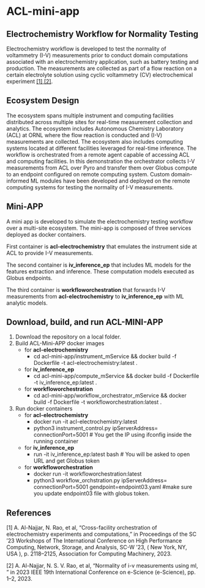 # ACL-mini-app

## Electrochemistry Workflow for Normality Testing 
Electrochemistry workflow is developed to test the normality of voltammetry (I-V)
measurements prior to conduct domain computations associated with an electrochemistry
application, such as battery testing and production.
The measurements are collected as part of a flow reaction on a certain electrolyte
solution using cyclic voltammetry (CV) electrochemical experiment [[1]](#1),[[2]](#2).

## Ecosystem Design
The ecosystem spans multiple instrument and computing facilities distributed across multiple sites for real-time measurement collection and analytics.
The ecosystem includes Autonomous Chemistry Laboratory (ACL) at ORNL
where the flow reaction is conducted and (I-V) measurements are collected.
The ecosystem also includes computing systems located at different facilities leveraged for real-time inference.
The workflow is orchestrated from a remote agent capable of accessing ACL and computing facilities. 
In this demonstration the orchestrator collects I-V measurements from ACL over Pyro 
and transfer them over Globus compute to an endpoint configured on remote computing system. 
Custom domain-informed ML modules have been developed and deployed on the remote computing
systems for testing the normality of I-V measurements.

## Mini-APP

 A mini app is developed to simulate the electrochemistry testing workflow over a multi-site ecosystem.
 The mini-app is composed of three services deployed as docker containers. 
 
First container is __acl-electrochemistry__ that emulates the instrument side at ACL 
 to provide I-V measurements.

The second container is __iv_inference_ep__ that includes ML models for the features extraction and inference. These computation models executed as Globus endpoints. 

The third container is __workfloworchestration__ that forwards I-V measurements from __acl-electrochemistry__ to __iv_inference_ep__ with ML analytic models.


## Download, build, and run ACL-MINI-APP

1. Download the repository on a local folder.
2. Build ACL-Mini-APP docker images
   - for __acl-electrochemistry__
     - cd acl-mini-app/instrument_mService && docker build -f Dockerfile -t acl-electrochemistry:latest .
   - for __iv_inference_ep__
     - cd acl-mini-app/compute_mService && docker build -f Dockerfile -t iv_inference_ep:latest .
   - for __workfloworchestration__
     - cd acl-mini-app/workflow_orchestrator_mService && docker build -f Dockerfile -t workfloworchestration:latest .
3. Run docker containers
    - for __acl-electrochemistry__
      - docker run -it acl-electrochemistry:latest
      - python3 instrument_control.py ipServerAddress=<acl-electrochemistry container ip> connectionPort=5001 # You get the IP using ifconfig inside the running container
    - for __iv_inference_ep__
      - run -it iv_inference_ep:latest bash  # You will be asked to open URL and get Globus token
    - for __workfloworchestration__
      - docker run -it workfloworchestration:latest
      - python3 workflow_orchstration.py ipServerAddress=<acl-electrochemistry container ip> connectionPort=5001 gendpoint=endpoint03.yaml #make sure you update endpoint03 file with globus token.




## References
<a id="1">[1]</a> 
A. Al-Najjar, N. Rao, et al, “Cross-facility orchestration of electrochemistry
experiments and computations,” in Proceedings of the SC ’23 Workshops of The
International Conference on High Performance Computing, Network, Storage,
and Analysis, SC-W ’23, ( New York, NY, USA ), p. 2118–2125,
Association for Computing Machinery, 2023.

<a id="2">[2]</a>
A. Al-Najjar, N. S. V. Rao, et al, “Normality of i-v measurements using ml,
” in 2023 IEEE 19th International Conference on e-Science (e-Science),
pp. 1–2, 2023.

